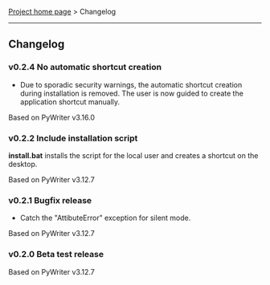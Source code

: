 [Project home page](index) > Changelog

------------------------------------------------------------------------

## Changelog

### v0.2.4 No automatic shortcut creation

- Due to sporadic security warnings, the automatic shortcut creation during installation is removed. The user is now guided to create the application shortcut manually.  

Based on PyWriter v3.16.0

### v0.2.2 Include installation script

**install.bat** installs the script for the local user and creates a 
shortcut on the desktop.

Based on PyWriter v3.12.7

### v0.2.1 Bugfix release

- Catch the "AttibuteError" exception for silent mode.

Based on PyWriter v3.12.7

### v0.2.0 Beta test release

Based on PyWriter v3.12.7
